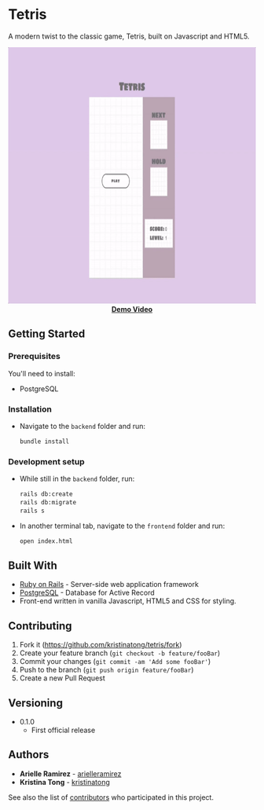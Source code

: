 # Tetris
A modern twist to the classic game, Tetris, built on Javascript and HTML5.

<p align="center">
  <img width="850" height="522" src="https://github.com/kristinatong/tetris/blob/master/demos/tetris4.gif"><br>
  <a href="https://vimeo.com/303965386"><b>Demo Video</b></a>
</p>

## Getting Started

### Prerequisites

You'll need to install:

* PostgreSQL

### Installation

* Navigate to the `backend` folder and run:

  ```sh
  bundle install
  ```

### Development setup

* While still in the `backend` folder, run: 

  ```sh
  rails db:create
  rails db:migrate
  rails s
  ```
* In another terminal tab, navigate to the `frontend` folder and run:

  ```sh
  open index.html
  ```

## Built With

* [Ruby on Rails](https://rubyonrails.org/) - Server-side web application framework
* [PostgreSQL](https://www.postgresql.org/) - Database for Active Record
* Front-end written in vanilla Javascript, HTML5 and CSS for styling.

## Contributing

1. Fork it (<https://github.com/kristinatong/tetris/fork>)
2. Create your feature branch (`git checkout -b feature/fooBar`)
3. Commit your changes (`git commit -am 'Add some fooBar'`)
4. Push to the branch (`git push origin feature/fooBar`)
5. Create a new Pull Request

## Versioning

* 0.1.0
    * First official release

## Authors

* **Arielle Ramirez** - [arielleramirez](https://github.com/arielleramirez)
* **Kristina Tong** - [kristinatong](https://github.com/kristinatong)

See also the list of [contributors](https://github.com/kristinatong/tetris/contributors) who participated in this project.
